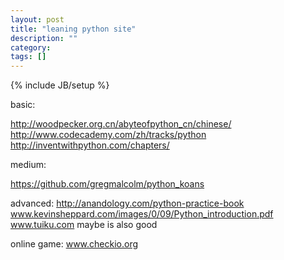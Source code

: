 ```yaml
---
layout: post
title: "leaning python site"
description: ""
category: 
tags: []
---
```

{% include JB/setup %}

basic:

http://woodpecker.org.cn/abyteofpython_cn/chinese/
http://www.codecademy.com/zh/tracks/python
http://inventwithpython.com/chapters/

medium:

https://github.com/gregmalcolm/python_koans

advanced:
http://anandology.com/python-practice-book
www.kevinsheppard.com/images/0/09/Python_introduction.pdf
www.tuiku.com maybe is also good

online game:
www.checkio.org


